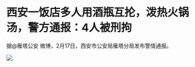 # 西安一饭店多人用酒瓶互抡，泼热火锅汤，警方通报：4人被刑拘

据@雁塔公安 微博，2月17日，西安市公安局雁塔分局发布警情通报。

![](https://inews.gtimg.com/newsapp_bt/0/15670325921/1000)

